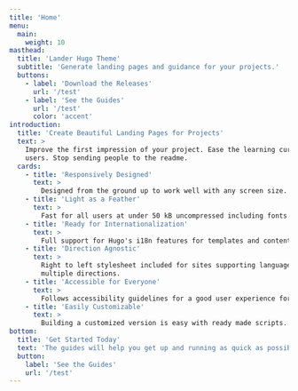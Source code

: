 ```yaml
---
title: 'Home'
menu:
  main:
    weight: 10
masthead:
  title: 'Lander Hugo Theme'
  subtitle: 'Generate landing pages and guidance for your projects.'
  buttons:
    - label: 'Download the Releases'
      url: '/test'
    - label: 'See the Guides'
      url: '/test'
      color: 'accent'
introduction:
  title: 'Create Beautiful Landing Pages for Projects'
  text: >
    Improve the first impression of your project. Ease the learning curve for new
    users. Stop sending people to the readme.
  cards:
    - title: 'Responsively Designed'
      text: >
        Designed from the ground up to work well with any screen size.
    - title: 'Light as a Feather'
      text: >
        Fast for all users at under 50 kB uncompressed including fonts.
    - title: 'Ready for Internationalization'
      text: >
        Full support for Hugo's i18n features for templates and content.
    - title: 'Direction Agnostic'
      text: >
        Right to left stylesheet included for sites supporting languages in
        multiple directions.
    - title: 'Accessible for Everyone'
      text: >
        Follows accessibility guidelines for a good user experience for everyone.
    - title: 'Easily Customizable'
      text: >
        Building a customized version is easy with ready made scripts.
bottom:
  title: 'Get Started Today'
  text: 'The guides will help you get up and running as quick as possible.'
  button:
    label: 'See the Guides'
    url: '/test'
---
```

